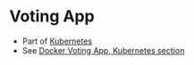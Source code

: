 # Voting App

- Part of [Kubernetes](./README.md)
- See [Docker Voting App, Kubernetes section](../docker/voting-app.md#with-kubernetes)
